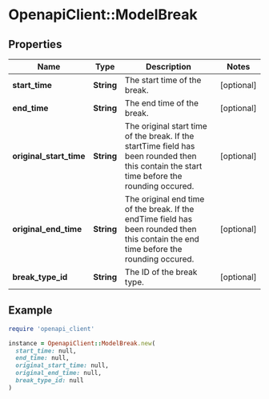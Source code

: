 # OpenapiClient::ModelBreak

## Properties

| Name | Type | Description | Notes |
| ---- | ---- | ----------- | ----- |
| **start_time** | **String** | The start time of the break. | [optional] |
| **end_time** | **String** | The end time of the break. | [optional] |
| **original_start_time** | **String** | The original start time of the break. If the startTime field has been rounded then this contain the start time before the rounding occured. | [optional] |
| **original_end_time** | **String** | The original end time of the break. If the endTime field has been rounded then this contain the end time before the rounding occured. | [optional] |
| **break_type_id** | **String** | The ID of the break type. | [optional] |

## Example

```ruby
require 'openapi_client'

instance = OpenapiClient::ModelBreak.new(
  start_time: null,
  end_time: null,
  original_start_time: null,
  original_end_time: null,
  break_type_id: null
)
```

